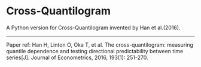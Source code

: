 # Cross-Quantilogram

A Python version for Cross-Quantilogram invented by Han et al.(2016).
***
Paper ref: Han H, Linton O, Oka T, et al. The cross-quantilogram: measuring quantile dependence and testing directional predictability between time series[J]. Journal of Econometrics, 2016, 193(1): 251-270.